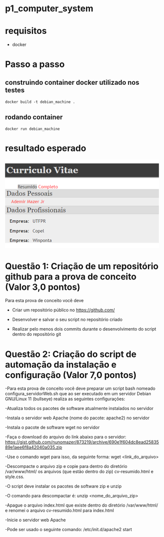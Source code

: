 # p1_computer_system

# requisitos
- docker 

# Passo a passo

## construindo container docker utilizado nos testes
    docker build -t debian_machine .

## rodando container 
    docker run debian_machine

# resultado esperado
![](/html.png) 


# Questão 1: Criação de um repositório github para a prova de conceito (Valor 3,0 pontos)

Para esta prova de conceito você deve

- Criar um repositório público no https://github.com/

 - Desenvolver e salvar o seu script no repositório criado

 - Realizar pelo menos dois commits durante o desenvolvimento do script dentro do repositório git


# Questão 2: Criação do script de automação da instalação e configuração (Valor 7,0 pontos)
  
-Para esta prova de conceito você deve preparar um script bash nomeado configura_servidorWeb.sh que ao ser executado em um servidor Debian GNU/Linux 11 (bullseye) realiza as seguintes configurações:

-Atualiza todos os pacotes de software atualmente instalados no servidor

-Instala o servidor web Apache (nome do pacote: apache2) no servidor

-Instala o pacote de software wget no servidor

-Faça o download do arquivo do link abaixo para o servidor:
    https://gist.github.com/nunomazer/873219/archive/690e1f604dc8ead2583589e1aee6f8a42040a035.zip

-Use o comando wget para isso, da seguinte forma: wget <link_do_arquivo>

-Descompacte o arquivo zip e copie para dentro do diretório /var/www/html/ os arquivos (que estão dentro do zip) cv-resumido.html e style.css.

-O script deve instalar os pacotes de software zip e unzip

-O comando para descompactar é: unzip <nome_do_arquivo_zip>

-Apague o arquivo index.html que existe dentro do diretório /var/www/html/ e renomei o arquivo cv-resumido.html para index.html

-Inicie o servidor web Apache

-Pode ser usado o seguinte comando: /etc/init.d/apache2 start
